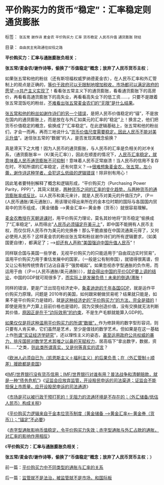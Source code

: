 # 平价购买力的货币“稳定”：汇率稳定则通货膨胀

标签： `张五常` `谢作诗` `麦金农` `平价购买力` `汇率` `货币稳定` `人民币升值` `通货膨胀` `财经` 

目录： `自由民主宪政通往奴役之路`

**平价购买力：汇率与通胀膨胀负相关**；

**张五常/麦金农/谢作诗等，偷换了“币值稳定”概念；放弃了人民币货币主权**；

如果张五常和他的粉丝（还有斯坦福权威罗纳德麦金农），在人民币汇率和外汇管制上的观点是正确的，[等价于政府可以无限制地增加税收，市场都可以满足政府的愿望——>共产主义实现了](../../../2011/10/19/公有制的税收，是绝对的权力.md)！看看张五常主义下的通货膨胀，看看通货膨胀下的高房价，再看看高通货膨胀下的高失业，再看看高失业下的低工资……，只要不是跟着张五常混饭吃的粉丝，[不难看出张五常麦金农们的“无限”是什么结果](../../../2011/7/21/经济学的良心就是据理力争　Vs&nbsp;第一流的猪狗.md)。

[张五常和他的粉丝如谢作诗们的另一个错误](http://blog.sina.com.cn/u/5563a64d0102dr0p)，是把人民币价值稳定的“锚”，不是放在国内的通货膨胀上，而是放在与外汇如美元的汇率的“稳定”上！换言之，他们把货币价值稳定的概念，偷换成了“汇率稳定”。在此逻辑基础上，张五常和他的粉丝们，才会一而再，再而三地说什么“[货币价值尺度需要稳定，因此人民币不能对美元升值](../../../2011/2/25/香港特色的市场经济和春季行情.md)”。迷信张五常的“数据”的人，是否发现其概念偷换？

真是滑天下之大稽！因为人民币的通货膨胀，与人民币的汇率是负相关的对冲关系，（通货膨胀率＝（K/美元汇率）），因此在顺差的情况下，[人民币汇率稳定，就意味着人民币通货膨胀不可抑制](../../../2011/10/11/诺贝尔奖的耻辱James.托宾和全球债务危机.md)！意味着人民币正常崩溃！当人民币的信用不复存在时，不知所谓的汇率稳定，还有何意义？——>[很难想象麦金农，张五常，左小蕾，谢作诗这种学者，会犯这么低级的逻辑错误](../../../2011/8/29/“钞票印少了会通胀”，左小蕾力挺张五常.md)！除非别有用心！

因此笔者要特别解释了概念和逻辑形成，“平价购买力（Purchasing Power
Parity，PPP）”，其简义就是，[两种货币之间的汇率的变化趋势，与两种货币的通货膨胀率成反比](../../../2008/7/24/通胀不能抵销人民币汇率升值压力.md)。以人民币和美元来计，就是人民币对美元的升值压力P，（P＝(人民币通胀/美元通胀)）。用该理论得出来所在的金本位时期的国际与各国国内贸易中的货币组成，（黄金储备
——>黄金汇率<——黄金券（货币））就很容易理解。

[麦金农教授在天朝讲课时](../../../2007/12/6/施建淮：人民币一次性升值真的不可以是一种选择吗.md)，用平价购买力理论，莫名其妙地将“货币稳定”偷换成了“汇率稳定”，从而得出“[人民币必须锚定在美元上](../../../2011/11/7/只要功夫深，忽悠能当真，“人民币有贬值压力论”.md)”，即中国不能拥有人民币主权，而仅仅将人民币作为美元的兑换券！那么干脆直接在中国流通美元得了，又何必使用人民币？这样麦金农的粉丝张五常和粉丝谢作诗们的所有逻辑要求，（如美国更自律），都满足了；——>[却还有人声称“美国强迫中国升值人民币](../../../2007/12/1/以爱国的名义坚决反对人民币升值.md)”！

同样联合国与美国一些学者，无视平价购买力的只能适用于“自由双边实时贸易”，滥用平价购买力用于重估发展中的国家，（一般是公有制帝国），就错得很离谱，但又让公有制传统愤青们沾沾自喜于“强势崛起”。如果忽视赤字型通胀的负作用，而运用于由（（P＝(人民币通胀/美元通胀)）），[就会得出中国的平价GDP要上调的结论](../../../2007/8/30/中国股市市值超GDP,超日本可能是自欺欺人.md)，中国的GDP就可观很多了，[而实际上是发展负债！未来的倒退/滞胀](../../../2009/12/28/“生产倒退”可能社会进步.md)！

同样的错误，更是广泛出现在经济史中，[象麦迪逊的千年各国GDP](http://blog.sina.com.cn/u/5563a64d0102dt94)，就是运作平价购买力原理。问题是
2010年的美国，如何跟宋朝做贸易呢？结果就只能是，如果不是平价购买力是错的，就[是这种经济史的“平价购买力”的方法，完全是错的](../../../2009/11/23/中印古代经济与西方地中海社会谁发达？.md)！即使是用生产力算上目前价格也是错的，因为交换创造价值，没有交换就无法判断其价值，[原因正是在于“边际效用”的约束](../../../2011/2/20/经济学科学标准（边际效用＋抽象建模＋实证统计）.md)，不是生产毛额就能算入GDP的。

[如果仅仅是将这种滥用平价购买力的所谓“数据”，](http://blog.sina.com.cn/u/5563a64d0102dtab)作为修辞用的数字型形容词，则只要有人肯买单，它们虽然是艺术，至少是值钱的数学艺术。但如果是在这一基础上作[所谓“实证经济学研究](../../../2010/12/30/货币主义导致恶性通货膨胀和大萧条.md)”，还以理性主义的姿态，[甚至运用政府公共权威的暴力，排斥国民对数学艺术其嗤之以鼻的天赋权力](../../../2009/12/15/最要不得权威的经济学和权威的政治经济学.md)，居高临下“拿出数字，数据，资料……”之类，[则此类所谓真实，又是何等真实的谎言](../../../2011/7/2/绝对真实的谎言.md)？

《[欧洲人必须自已为（凯恩斯主义＋福利主义）的后果负责；在（外汇管制＋顺差）援欧都是卖国](../../../2011/11/29/（外汇管制＋顺差）下援欧都是卖国.md)》

《[IMF/世界银行没有货币信用；IMF/世界银行对谁有用？普法战争和清朝赔款，就是一种“债务危机”](../../../2011/11/29/征服高卢，普法战争，清朝赔款和欧洲的债务危机.md)》《[证监会应放弃监管，开设股民申诉的司法渠道；证监会不能担保上市质量，应开设股民申诉的司法通道](../../../2011/11/29/证监会应放弃监管，开设司法仲裁渠道.md)》

《[市场是可以被行政干预打死的！无阻力的流通环境是不存在的；（外汇储备/低估人民币）构成关税](../../../2011/11/30/市场不是万能的，市场是可以被行政干预打死.md)》

《[平价购买力逻辑来自于金本位货币制度（黄金储备
——>黄金汇率<——黄金券（货币））；“锚定”不必要](../../../2011/11/30/平价购买力的黄金，外汇，汇率和通货膨胀.md)》

《[赤字型通胀影响币值稳定，令平价购买力失效；赤字型通胀与外汇占款的通胀，对汇率的影响作用相反](../../../2011/11/30/平价购买力中不同类型的通胀与汇率的关系.md)》

《**平价购买力：汇率与通胀膨胀负相关**；

**张五常/麦金农/谢作诗等，偷换了“币值稳定”概念；放弃了人民币货币主权**；》

前一篇：[平价购买力中不同类型的通胀与汇率的关系](../../../2011/11/30/平价购买力中不同类型的通胀与汇率的关系.md)

后一篇：[监管就不是法治，被监管就不是市场，和国际板](../../../2011/11/30/监管就不是法治，被监管就不是市场，和国际板.md)